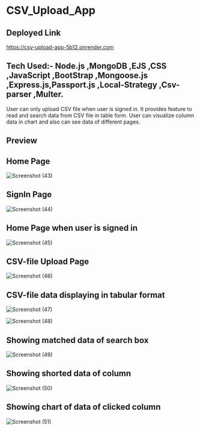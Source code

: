 # CSV_Upload_App

## Deployed Link 


https://csv-upload-app-5b12.onrender.com


## Tech Used:- Node.js ,MongoDB ,EJS ,CSS ,JavaScript ,BootStrap ,Mongoose.js ,Express.js,Passport.js ,Local-Strategy ,Csv-parser ,Multer.

User can only upload CSV file when user is signed in.
It provides feature to read and search data from CSV file in table form.
User can visualize column data in chart and also can see data of different pages.



## Preview

## Home Page

![Screenshot (43)](https://github.com/AdarshSingh933/CSV_Upload_App/assets/130076154/60069acb-0cd0-4a5e-9c08-4d8d2737ce7a)


## SignIn Page

![Screenshot (44)](https://github.com/AdarshSingh933/CSV_Upload_App/assets/130076154/971905e3-9f4b-4ae3-8df1-26282de10d39)


## Home Page when user is signed in

![Screenshot (45)](https://github.com/AdarshSingh933/CSV_Upload_App/assets/130076154/064af381-923d-496b-b636-14147392c6ee)


## CSV-file Upload Page

![Screenshot (46)](https://github.com/AdarshSingh933/CSV_Upload_App/assets/130076154/fef9696c-0930-43ca-9586-9d1bfd210bf0)


## CSV-file data displaying in tabular format

![Screenshot (47)](https://github.com/AdarshSingh933/CSV_Upload_App/assets/130076154/ce82eb94-a204-4623-8421-ba13438389d6)

![Screenshot (48)](https://github.com/AdarshSingh933/CSV_Upload_App/assets/130076154/85197295-6720-45d4-a043-0f6f00036a1b)



## Showing matched data of search box

![Screenshot (49)](https://github.com/AdarshSingh933/CSV_Upload_App/assets/130076154/b0e70176-e7aa-4cdd-8a51-4c1c371f7135)


## Showing shorted data of column

![Screenshot (50)](https://github.com/AdarshSingh933/CSV_Upload_App/assets/130076154/3142de10-6446-4660-8d9e-daff5846a069)


## Showing chart of data of clicked column

![Screenshot (51)](https://github.com/AdarshSingh933/CSV_Upload_App/assets/130076154/1703ac03-2c44-48f4-937c-6dcdcb18fb4b)










